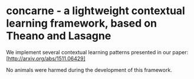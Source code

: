 # concarne - a lightweight contextual learning framework, based on Theano and Lasagne 

We implement several contextual learning patterns presented in our paper:
[http://arxiv.org/abs/1511.06429]

No animals were harmed during the development of this framework.
